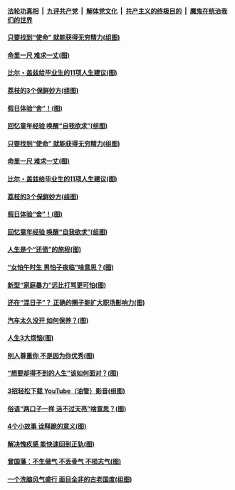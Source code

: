 ####  [法轮功真相](../../../../basic/blob/master/README.md?t=06221002) &nbsp;|&nbsp; [九评共产党](../../../../9ping.md/blob/master/README.md?t=06221002) &nbsp;|&nbsp; [解体党文化](../../../../jtdwh.md/blob/master/README.md?t=06221002)  &nbsp;|&nbsp; [共产主义的终极目的](../../../../gczydzjmd.md/blob/master/README.md?t=06221002) &nbsp;|&nbsp; [魔鬼在统治我们的世界](../../../../mgztzwmdsj.md/blob/master/README.md?t=06221002) 

#### [只要找到“使命” 就能获得无穷精力(组图)](../pages/p8/937159.md?t=06221002) 

#### [命里一尺 难求一丈(图)](../pages/p8/936782.md?t=06221002) 

#### [比尔・盖兹给毕业生的11项人生建议(图)](../pages/p8/936231.md?t=06221002) 

#### [荔枝的3个保鲜妙方(组图)](../pages/p8/936950.md?t=06221002) 

#### [假日体验“舍”！(图)](../pages/p8/937183.md?t=06221002) 

#### [回忆童年经验 唤醒“自我欲求”(组图)](../pages/p8/937082.md?t=06221002) 

#### [只要找到“使命” 就能获得无穷精力(组图)](../pages/p8/937159.md?t=06221002) 

#### [命里一尺 难求一丈(图)](../pages/p8/936782.md?t=06221002) 

#### [比尔・盖兹给毕业生的11项人生建议(图)](../pages/p8/936231.md?t=06221002) 

#### [荔枝的3个保鲜妙方(组图)](../pages/p8/936950.md?t=06221002) 

#### [假日体验“舍”！(图)](../pages/p8/937183.md?t=06221002) 

#### [回忆童年经验 唤醒“自我欲求”(组图)](../pages/p8/937082.md?t=06221002) 

#### [人生是个“还债”的旅程(图)](../pages/p8/936768.md?t=06221002) 

#### [“女怕午时生 男怕子夜临”啥意思？(图)](../pages/p8/937081.md?t=06221002) 

#### [新型“家庭暴力”远比打骂更可怕(图)](../pages/p8/936230.md?t=06221002) 

#### [还在“混日子”？ 正确的圈子能扩大职场影响力(图)](../pages/p8/937049.md?t=06221002) 

#### [汽车太久没开 如何保养？(图)](../pages/p8/937035.md?t=06221002) 

#### [人生3大烦恼(图)](../pages/p8/936959.md?t=06221002) 

#### [别人尊重你 不是因为你优秀(图)](../pages/p8/936253.md?t=06221002) 

#### [“想要却得不到的人生”该如何面对？(图)](../pages/p8/936933.md?t=06221002) 

#### [3招轻松下载 YouTube（油管）影音(组图)](../pages/p8/936922.md?t=06221002) 

#### [俗语“两口子一样 活不过天亮”啥意思？(图)](../pages/p8/936917.md?t=06221002) 

#### [4个小故事 诠释跪的意义(图)](../pages/p8/936353.md?t=06221002) 

#### [解决愧疚感 能快速回到正轨(图)](../pages/p8/936834.md?t=06221002) 

#### [曾国藩：不生傲气 不丢骨气 不损志气(图)](../pages/p8/936248.md?t=06221002) 

#### [一个洗脑风气盛行 面目全非的古老国度(组图)](../pages/p8/936759.md?t=06221002) 

